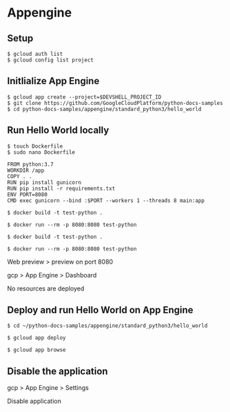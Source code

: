 # Appengine

## Setup

    $ gcloud auth list
    $ gcloud config list project
    
## Initlialize App Engine

    $ gcloud app create --project=$DEVSHELL_PROJECT_ID
    $ git clone https://github.com/GoogleCloudPlatform/python-docs-samples
    $ cd python-docs-samples/appengine/standard_python3/hello_world
    
## Run Hello World locally

    $ touch Dockerfile
    $ sudo nano Dockerfile
    
    FROM python:3.7
    WORKDIR /app
    COPY . .
    RUN pip install gunicorn
    RUN pip install -r requirements.txt
    ENV PORT=8080
    CMD exec gunicorn --bind :$PORT --workers 1 --threads 8 main:app
    
    $ docker build -t test-python .
    
    $ docker run --rm -p 8080:8080 test-python
    
    $ docker build -t test-python .
    
    $ docker run --rm -p 8080:8080 test-python

Web preview > preview on port 8080

gcp > App Engine > Dashboard

No resources are deployed

## Deploy and run Hello World on App Engine

    $ cd ~/python-docs-samples/appengine/standard_python3/hello_world
    
    $ gcloud app deploy

    $ gcloud app browse

## Disable the application

gcp > App Engine > Settings

Disable application


    
